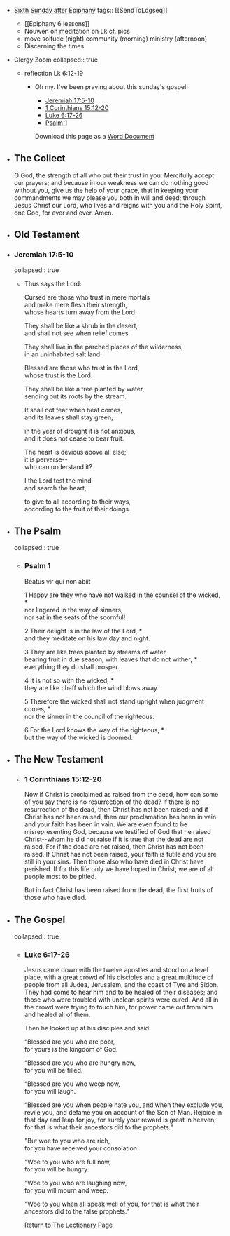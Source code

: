 - [Sixth Sunday after Epiphany](https://www.lectionarypage.net/YearC_RCL/Epiphany/CEpi6_RCL.html)
  tags:: [[SendToLogseq]]
	- [[Epiphany 6 lessons]]
	- Nouwen on meditation on Lk cf. pics
	- move soitude (night) community (morning) ministry (afternoon)
	- Discerning the times
- Clergy Zoom
  collapsed:: true
	- reflection Lk 6:12-19
		- Oh my. I've been praying about this sunday's gospel!
		  
		  * [Jeremiah 17:5-10](https://www.lectionarypage.net/YearC_RCL/Epiphany/CEpi6_RCL.html#ot1)
		  * [1 Corinthians 15:12-20](https://www.lectionarypage.net/YearC_RCL/Epiphany/CEpi6_RCL.html#nt1)
		  * [Luke 6:17-26](https://www.lectionarypage.net/YearC_RCL/Epiphany/CEpi6_RCL.html#gsp1)
		  * [Psalm 1](https://www.lectionarypage.net/YearC_RCL/Epiphany/CEpi6_RCL.html#ps1)
		  
		  Download this page as a [Word Document](https://www.lectionarypage.net/YearC_RCL/Epiphany/CEpi6_RCL.docx)
- ## The Collect
  
  O God, the strength of all who put their trust in you: Mercifully accept our prayers; and because in our weakness we can do nothing good without you, give us the help of your grace, that in keeping your commandments we may please you both in will and deed; through Jesus Christ our Lord, who lives and reigns with you and the Holy Spirit, one God, for ever and ever. Amen.
- ## Old Testament
- ### Jeremiah 17:5-10
  collapsed:: true
	- Thus says the Lord:
	  
	  Cursed are those who trust in mere mortals\
	  and make mere flesh their strength,\
	  whose hearts turn away from the Lord.
	  
	  They shall be like a shrub in the desert,\
	  and shall not see when relief comes.
	  
	  They shall live in the parched places of the wilderness,\
	  in an uninhabited salt land.
	  
	  Blessed are those who trust in the Lord,\
	  whose trust is the Lord.
	  
	  They shall be like a tree planted by water,\
	  sending out its roots by the stream.
	  
	  It shall not fear when heat comes,\
	  and its leaves shall stay green;
	  
	  in the year of drought it is not anxious,\
	  and it does not cease to bear fruit.
	  
	  The heart is devious above all else;\
	  it is perverse--\
	  who can understand it?
	  
	  I the Lord test the mind\
	  and search the heart,
	  
	  to give to all according to their ways,\
	  according to the fruit of their doings.
- ## The Psalm
  collapsed:: true
	- ### Psalm 1
	  
	  Beatus vir qui non abiit
	  
	  1 Happy are they who have not walked in the counsel of the wicked, \*\
	  nor lingered in the way of sinners,\
	  nor sat in the seats of the scornful!
	  
	  2 Their delight is in the law of the Lord, \*\
	  and they meditate on his law day and night.
	  
	  3 They are like trees planted by streams of water,\
	  bearing fruit in due season, with leaves that do not wither; \*\
	  everything they do shall prosper.
	  
	  4 It is not so with the wicked; \*\
	  they are like chaff which the wind blows away.
	  
	  5 Therefore the wicked shall not stand upright when judgment comes, \*\
	  nor the sinner in the council of the righteous.
	  
	  6 For the Lord knows the way of the righteous, \*\
	  but the way of the wicked is doomed.
- ## The New Testament
	- ### 1 Corinthians 15:12-20
	  
	  Now if Christ is proclaimed as raised from the dead, how can some of you say there is no resurrection of the dead? If there is no resurrection of the dead, then Christ has not been raised; and if Christ has not been raised, then our proclamation has been in vain and your faith has been in vain. We are even found to be misrepresenting God, because we testified of God that he raised Christ--whom he did not raise if it is true that the dead are not raised. For if the dead are not raised, then Christ has not been raised. If Christ has not been raised, your faith is futile and you are still in your sins. Then those also who have died in Christ have perished. If for this life only we have hoped in Christ, we are of all people most to be pitied.
	  
	  But in fact Christ has been raised from the dead, the first fruits of those who have died.
- ## The Gospel
  collapsed:: true
	- ### Luke 6:17-26
	  
	  Jesus came down with the twelve apostles and stood on a level place, with a great crowd of his disciples and a great multitude of people from all Judea, Jerusalem, and the coast of Tyre and Sidon. They had come to hear him and to be healed of their diseases; and those who were troubled with unclean spirits were cured. And all in the crowd were trying to touch him, for power came out from him and healed all of them.
	  
	  Then he looked up at his disciples and said:
	  
	  “Blessed are you who are poor,\
	  for yours is the kingdom of God.
	  
	  “Blessed are you who are hungry now,\
	  for you will be filled.
	  
	  “Blessed are you who weep now,\
	  for you will laugh.
	  
	  “Blessed are you when people hate you, and when they exclude you, revile you, and defame you on account of the Son of Man. Rejoice in that day and leap for joy, for surely your reward is great in heaven; for that is what their ancestors did to the prophets."
	  
	  "But woe to you who are rich,\
	  for you have received your consolation.
	  
	  "Woe to you who are full now,\
	  for you will be hungry.
	  
	  "Woe to you who are laughing now,\
	  for you will mourn and weep.
	  
	  "Woe to you when all speak well of you, for that is what their ancestors did to the false prophets."
	  
	  Return to [The Lectionary Page](http://lectionarypage.net/)